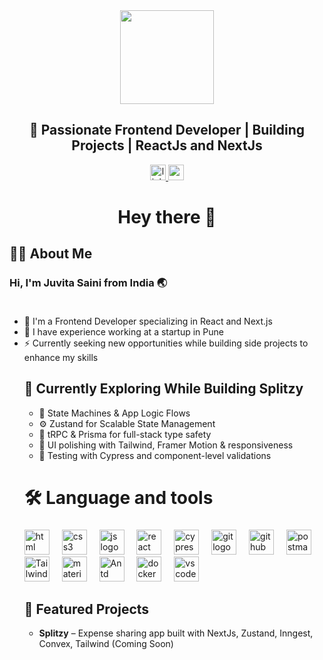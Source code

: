 <div align="center">
  <img height="150" src="https://lh3.googleusercontent.com/pw/AP1GczOOF28EdCBPD_QUASXeXPr3I-FZszqVILDavYtBfC9FuxiJjiQxGzgruJcpXmZmnryplYKDLwUldCj6-5eSz2RUr_-6EpvhRoT96CW0D8blTFpNJlTzgntPRm7E-0iOViPjOx_zcx0W5IKdpwCKkTUW=w827-h620-s-no-gm?authuser=0"  />
</div>

<h2 align="center">🚀 Passionate Frontend Developer | Building Projects | ReactJs and NextJs</h2>

<div align="center">
 <a href="https://www.linkedin.com/in/juvita-saini-77291a206/" target="_blank">
    <img src="https://img.shields.io/static/v1?message=LinkedIn&logo=linkedin&label=&color=0077B5&logoColor=white&labelColor=&style=for-the-badge" height="25" alt="linkedin logo"  />
  </a>
  <a href="mailto:juvitasaini@gmail.com" target="_blank">
    <img src="https://img.shields.io/static/v1?message=Gmail&logo=gmail&label=&color=D14836&logoColor=white&labelColor=&style=for-the-badge" height="25" alt="gmail logo"  />
  </a>
</div>

###

<h1 align="center">Hey there 👋</h1>

###

<h2 align="left">👩‍💻 About Me</h2>

###
<h3 align="left">
  Hi, I'm Juvita Saini from India 🌏<br><br>
</h3>
<ul>

<li>   🔭 I'm a Frontend Developer specializing in React and Next.js</li>
<li>  💼 I have experience working at a startup in Pune
</li>
<li>⚡ Currently seeking new opportunities while building side projects to enhance my skills
</li>
  
</uk>

<h2 align="left">🧠 Currently Exploring While Building Splitzy</h2>
<ul>
  <li>🧩 State Machines & App Logic Flows</li>
  <li>⚙️ Zustand for Scalable State Management</li>
  <li>🔗 tRPC & Prisma for full-stack type safety</li>
  <li>🎨 UI polishing with Tailwind, Framer Motion & responsiveness</li>
  <li>🧪 Testing with Cypress and component-level validations</li>
</ul>


###

<h1 align="left">🛠 Language and tools</h1>

###

<div align="left">
  <img src="https://cdn.jsdelivr.net/gh/devicons/devicon@latest/icons/html5/html5-original.svg" height="40" alt="html logo"  />
  <img width="12" />
  
 <img src="https://cdn.jsdelivr.net/gh/devicons/devicon/icons/css3/css3-original.svg" height="40" alt="css3 logo"  />
  <img width="12" />
  <img src="https://cdn.jsdelivr.net/gh/devicons/devicon@latest/icons/javascript/javascript-plain.svg" height="40" alt="js logo"  />
  <img width="12" />
  <img src="https://cdn.jsdelivr.net/gh/devicons/devicon@latest/icons/react/react-original-wordmark.svg" height="40" alt="react logo"  />
  <img width="12" />
  <img src="https://cdn.jsdelivr.net/gh/devicons/devicon@latest/icons/cypressio/cypressio-original.svg" height="40" alt="cypress logo"  />
  <img width="12" />
  <img src="https://cdn.jsdelivr.net/gh/devicons/devicon/icons/git/git-original.svg" height="40" alt="git logo"  />
  <img width="12" />
  <img src="https://cdn.jsdelivr.net/gh/devicons/devicon/icons/github/github-original.svg" height="40" alt="github logo"  />
  <img width="12" />
  <img src="https://cdn.jsdelivr.net/gh/devicons/devicon@latest/icons/postman/postman-original.svg" height="40" alt="postman logo"  />
  <img width="12" />
  <img src="https://cdn.jsdelivr.net/gh/devicons/devicon@latest/icons/tailwindcss/tailwindcss-original.svg" height="40" alt="Tailwind css logo"  />
  <img width="12" />
  <img src="https://cdn.jsdelivr.net/gh/devicons/devicon@latest/icons/materialui/materialui-original.svg" height="40" alt="material ui logo"  />
  <img width="12" />
  <img src="https://cdn.jsdelivr.net/gh/devicons/devicon@latest/icons/antdesign/antdesign-original.svg" height="40" alt="Antd logo"  />
   <img width="12" />
  <img src="https://cdn.jsdelivr.net/gh/devicons/devicon@latest/icons/docker/docker-original.svg" height="40" alt="docker logo"  />
  <img width="12" />
  <img src="https://cdn.jsdelivr.net/gh/devicons/devicon/icons/vscode/vscode-original.svg" height="40" alt="vscode logo"  />
  <img width="12" />

</div>

<h2 align="left">🧪 Featured Projects</h2>
<ul>
  <li><strong>Splitzy</strong> – Expense sharing app built with NextJs, Zustand, Inngest, Convex, Tailwind (Coming Soon)</li>
</ul>

###


